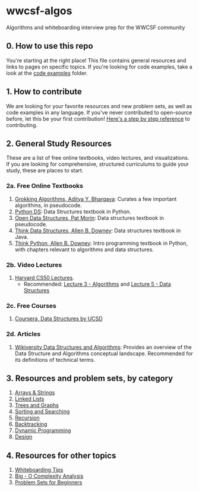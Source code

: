 # wwcsf-algos
Algorithms and whiteboarding interview prep for the WWCSF community

## 0. How to use this repo
You're starting at the right place! This file contains general resources and links to pages on specific topics.
If you're looking for code examples, take a look at the [code examples](https://github.com/elaguerta/wwcsf-algos/blob/master/code-examples) folder.

## 1. How to contribute
We are looking for your favorite resources and new problem sets, as well as code examples in any language. If you've never contributed to open-source before, let this be your first contribution! [Here's a step by step reference](https://akrabat.com/the-beginners-guide-to-contributing-to-a-github-project/) to contributing. 

## 2. General Study Resources
These are a list of free online textbooks, video lectures, and visualizations. If you are looking for comprehensive, structured curriculums to guide your study, these are places to start.

### 2a. Free Online Textbooks
1. [Grokking Algorithms, Aditya Y. Bhargava](https://livebook.manning.com/book/grokking-algorithms/about-this-book/): Curates a few important algorithms, in pseudocode. 
2. [Python DS](https://runestone.academy/runestone/books/published/pythonds/index.html): Data Structures textbook in Python. 
3. [Open Data Structures, Pat Morin](https://opendatastructures.org/ods-python/): Data structures textbook in pseudocode.
4. [Think Data Structures, Allen B. Downey](http://greenteapress.com/thinkdast/thinkdast.pdf): Data structures textbook in Java.
5. [Think Python, Allen B. Downey](http://greenteapress.com/thinkpython2/html/index.html): Intro programming textbook in Python, with chapters relevant to algorithms and data structures. 


### 2b. Video Lectures  
1. [Harvard CS50 Lectures](https://www.youtube.com/playlist?list=PLhQjrBD2T381L3iZyDTxRwOBuUt6m1FnW).
    * Recommended: [Lecture 3 - Algorithms](https://www.youtube.com/watch?v=fykrlqbV9wM&list=PLhQjrBD2T381L3iZyDTxRwOBuUt6m1FnW&t=0s) and [Lecture 5 - Data Structures](https://www.youtube.com/watch?v=4IrUAqYKjIA&list=PLhQjrBD2T381L3iZyDTxRwOBuUt6m1FnW&t=0s)
    
 ### 2c. Free Courses
 1. [Coursera, Data Structures by UCSD](https://www.coursera.org/learn/data-structures/home/welcome) 
 
 ### 2d. Articles
 1. [Wikiversity Data Structures and Algorithms](https://en.wikiversity.org/wiki/Data_Structures_and_Algorithms): Provides an overview of the Data Structure and Algorithms conceptual landscape. Recommended for its definitions of technical terms. 

## 3. Resources and problem sets, by category
1. [Arrays & Strings](https://github.com/elaguerta/wwcsf-algos/blob/master/topics/arraysStrings.md)
2. [Linked Lists](https://github.com/elaguerta/wwcsf-algos/blob/master/topics/linkedLists.md)
3. [Trees and Graphs](https://github.com/elaguerta/wwcsf-algos/blob/master/topics/treesGraphs.md)
4. [Sorting and Searching](https://github.com/elaguerta/wwcsf-algos/blob/master/topics/sortingSearching.md)
5. [Recursion](https://github.com/elaguerta/wwcsf-algos/blob/master/topics/recursion.md)
6. [Backtracking](https://github.com/elaguerta/wwcsf-algos/blob/master/topics/backtracking.md)
7. [Dynamic Programming](https://github.com/elaguerta/wwcsf-algos/blob/master/topics/dynamicProgramming.md)
8. [Design](https://github.com/elaguerta/wwcsf-algos/blob/master/topics/design.md)

## 4. Resources for other topics
1. [Whiteboarding Tips](https://github.com/elaguerta/wwcsf-algos/blob/master/topics/whiteboarding.md)
2. [Big - O Complexity Analysis](https://github.com/elaguerta/wwcsf-algos/blob/master/topics/bigO.md)
3. [Problem Sets for Beginners](https://github.com/elaguerta/wwcsf-algos/blob/master/topics/beginnerQs.md)